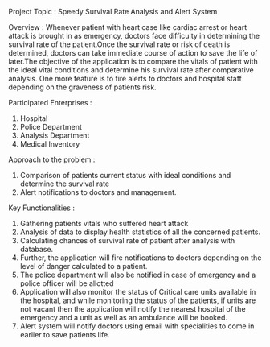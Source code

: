 Project Topic : Speedy Survival Rate Analysis and Alert System

Overview : Whenever patient with heart case like cardiac arrest or heart attack is brought in as emergency, doctors face difficulty in determining the survival rate of the patient.Once the survival rate or risk of death is determined, doctors can take immediate course of action to save the life of later.The objective of the application is to compare the vitals of patient with the ideal vital conditions and determine his survival rate after comparative analysis. One more feature is to fire alerts to doctors and hospital staff depending on the graveness of patients risk.

Participated Enterprises : 
1) Hospital 
2) Police Department 
3) Analysis Department 
4) Medical Inventory

Approach to the problem : 
1) Comparison of patients current status with ideal conditions and determine the survival rate 
2) Alert notifications to doctors and management.

Key Functionalities : 
1) Gathering patients vitals who suffered heart attack 
2) Analysis of data to display health statistics of all the concerned patients. 
3) Calculating chances of survival rate of patient after analysis with database. 
4) Further, the application will fire notifications to doctors depending on the level of danger calculated to a patient. 
5) The police department will also be notified in case of emergency and a police officer will be allotted 
6) Application will also monitor the status of Critical care units available in the hospital, and while monitoring the status of the patients, if units are not vacant then the application will notify the nearest hospital of the emergency and a unit as well as an ambulance will be booked. 
7) Alert system will notify doctors using email with specialities to come in earlier to save patients life.
